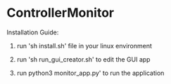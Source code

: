# ControllerMonitor

Installation Guide:

1. run 'sh install.sh' file in your linux environment

2. run 'sh run_gui_creator.sh' to edit the GUI app

3. run python3 monitor_app.py' to run the application